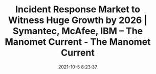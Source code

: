 ---
"title": "Incident Response Market to Witness Huge Growth by 2026 | Symantec, McAfee, IBM – The Manomet Current - The Manomet Current"
"date": "2021-10-5 8:23:37"
"feed_name": "GOOGLENEWSINDUSTRIAL"
"feed_website": "https://news.google.com/search?q=industrial%2Bincident&hl=en-US&gl=US&ceid=US:en"
"feed_rss": "https://news.google.com/rss/search?q=industrial%2Bincident&hl=en-US&gl=US&ceid=US:en"
"link": "https://manometcurrent.com/incident-response-market-to-witness-huge-growth-by-2026-symantec-mcafee-ibm/"
"source": "{'href': 'https://manometcurrent.com', 'title': 'The Manomet Current'}"
"file": "_posts/2021-1-1-c86846581b9c0226e36ee3881fee94aef6ca8a82.md"
"accident": "0"
"drilling": "0"
"dead": "0"
"injured": "0"
"arrested": "0"
"place": "unknown place"
"where": "unknown site"
"causes": "unknown"
"place_uri": "unknown place"
---